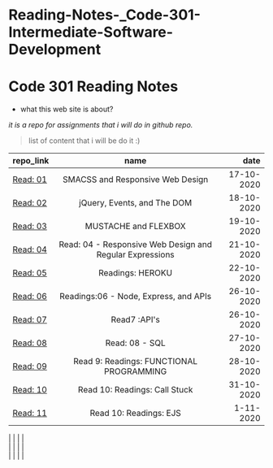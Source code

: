 # Reading-Notes-_Code-301-Intermediate-Software-Development

# Code 301 Reading Notes
* what this web site is about?

*it is a repo for assignments that i will do in github repo.*

> list of content that i will be do it :) 

| repo_link |      name     |  date   |
|----------|:-------------:|------:|
|[Read: 01](https://hadeelhhawajreh.github.io/Reading-Notes-_Code-301---Intermediate-Software-Development/class-01)  |      SMACSS and Responsive Web Design         |  17-10-2020|
|  [Read: 02](https://hadeelhhawajreh.github.io/Reading-Notes-_Code-301---Intermediate-Software-Development/class-02) | jQuery, Events, and The DOM   |   18-10-2020    |  
|  [Read: 03](https://hadeelhhawajreh.github.io/Reading-Notes-_Code-301---Intermediate-Software-Development/class-03)    |   MUSTACHE and FLEXBOX|19-10-2020|
| [Read: 04](https://hadeelhhawajreh.github.io/Reading-Notes-_Code-301---Intermediate-Software-Development/class-04)    |Read: 04 - Responsive Web Design and Regular Expressions| 21-10-2020      |  
|    [Read: 05](https://hadeelhhawajreh.github.io/Reading-Notes-_Code-301---Intermediate-Software-Development/class-05)  |Readings: HEROKU  |  22-10-2020     |
|    [Read: 06](https://hadeelhhawajreh.github.io/Reading-Notes-_Code-301---Intermediate-Software-Development/class-06)   |Readings:06 - Node, Express, and APIs  |  26-10-2020     |
[Read: 07](https://hadeelhhawajreh.github.io/Reading-Notes-_Code-301---Intermediate-Software-Development/class-07)|Read7 :API's|  26-10-2020 | 
[Read: 08](https://hadeelhhawajreh.github.io/Reading-Notes-_Code-301---Intermediate-Software-Development/class-08)|Read: 08 - SQL|  27-10-2020 | 
[Read: 09](https://hadeelhhawajreh.github.io/Reading-Notes-_Code-301---Intermediate-Software-Development/class-09)|Read 9: Readings: FUNCTIONAL PROGRAMMING|  28-10-2020 | 
[Read: 10](https://hadeelhhawajreh.github.io/Reading-Notes-_Code-301---Intermediate-Software-Development/class-10)|Read 10: Readings: Call  Stuck|  31-10-2020 | 
[Read: 11](https://hadeelhhawajreh.github.io/Reading-Notes-_Code-301---Intermediate-Software-Development/class-11)|Read 10: Readings: EJS|  1-11-2020 | 

|          |               |       |  
|          |               |       |  
|          |               |       |  


